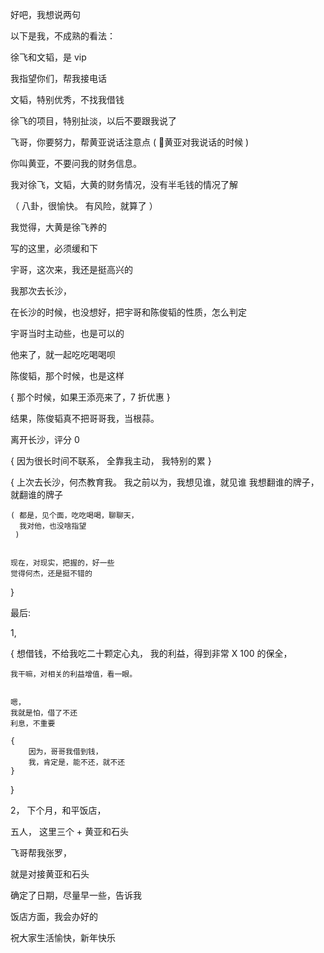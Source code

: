 好吧，我想说两句

以下是我，不成熟的看法：

徐飞和文韬，是 vip 

我指望你们，帮我接电话

文韬，特别优秀，不找我借钱

徐飞的项目，特别扯淡，以后不要跟我说了

飞哥，你要努力，帮黄亚说话注意点
( 黄亚对我说话的时候 )

你叫黄亚，不要问我的财务信息。

我对徐飞，文韬，大黄的财务情况，没有半毛钱的情况了解

（ 八卦，很愉快。
  有风险，就算了
 ）

我觉得，大黄是徐飞养的

写的这里，必须缓和下

宇哥，这次来，我还是挺高兴的

我那次去长沙，

在长沙的时候，也没想好，把宇哥和陈俊韬的性质，怎么判定

宇哥当时主动些，也是可以的

他来了，就一起吃吃喝喝呗

陈俊韬，那个时候，也是这样

{
    那个时候，如果王添亮来了，7 折优惠
}

结果，陈俊韬真不把哥哥我，当根蒜。

离开长沙，评分 0

{
    因为很长时间不联系，
    全靠我主动，
    我特别的累
}


{
    上次去长沙，何杰教育我。
    我之前以为，我想见谁，就见谁
    我想翻谁的牌子，就翻谁的牌子

    ( 都是，见个面，吃吃喝喝，聊聊天，
      我对他，也没啥指望
     )


    现在，对现实，把握的，好一些
    觉得何杰，还是挺不错的
}



最后:

1,

{
    想借钱，不给我吃二十颗定心丸，
    我的利益，得到非常 X 100 的保全，
    
    我干嘛，对相关的利益增值，看一眼。


    嗯，
    我就是怕，借了不还
    利息，不重要

    {
        因为，哥哥我借到钱，
        我，肯定是，能不还，就不还
    }
}



2， 下个月，和平饭店，

五人， 这里三个 + 黄亚和石头

飞哥帮我张罗，

就是对接黄亚和石头

确定了日期，尽量早一些，告诉我

饭店方面，我会办好的

祝大家生活愉快，新年快乐